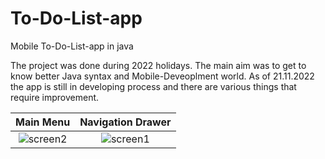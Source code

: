 # To-Do-List-app
Mobile To-Do-List-app in java 

The project was done during 2022 holidays. The main aim was to get to know better Java syntax and Mobile-Deveoplment world. 
As of 21.11.2022 the app is still in developing process and there are various things that require improvement.

Main Menu          |  Navigation Drawer
:-------------------------:|:-------------------------:
![screen2](https://user-images.githubusercontent.com/100526262/203163898-08a6c3b2-184b-4a4e-af3e-12d0c7c0ded4.png)  |  ![screen1](https://user-images.githubusercontent.com/100526262/203163478-e0cea34b-a5be-4785-a5a7-449ca1c0ee2d.png)




